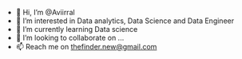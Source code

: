 - 👋 Hi, I’m @Aviirral
- 👀 I’m interested in Data analytics, Data Science and Data Engineer
- 🌱 I’m currently learning Data science
- 💞️ I’m looking to collaborate on ...
- 📫 Reach me on thefinder.new@gmail.com

<!---
Aviirral/Aviirral is a ✨ special ✨ repository because its `README.md` (this file) appears on your GitHub profile.
You can click the Preview link to take a look at your changes.
--->
